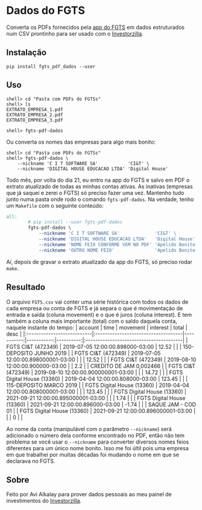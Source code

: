 # Dados do FGTS
Converta os PDFs fornecidos pela [app do FGTS](https://www.fgts.gov.br/Pages/sou-trabalhador/app-fgts.aspx)
em dados estruturados num CSV prontinho para ser usado com o [Investorzilla](https://github.com/avibrazil/investorzilla).

## Instalação
```shell
pip install fgts_pdf_dados --user
```

## Uso
```shell
shell> cd "Pasta com PDFs do FGTSs"
shell> ls
EXTRATO_EMPRESA_1.pdf
EXTRATO_EMPRESA_2.pdf
EXTRATO_EMPRESA_3.pdf

shell> fgts-pdf-dados
```
Ou converta os nomes das empresas para algo mais bonito:

```shell
shell> cd "Pasta com PDFs do FGTSs"
shell> fgts-pdf-dados \
    --nickname 'C I T SOFTWARE SA'           'CI&T' \
    --nickname 'DIGITAL HOUSE EDUCACAO LTDA' 'Digital House'
```

Todo mês, por volta do dia 21, eu entro na app do FGTS e salvo em PDF o extrato
atualizado de todas as minhas contas ativas. As inativas (empresas que já saquei
e zerei o FGTS) só preciso fazer uma vez. Mantenho tudo junto numa pasta onde
rodo o comando `fgts-pdf-dados`. Na verdade, tenho um `Makefile` com o seguinte
conteúdo:

```Makefile
all:
        # pip install --user fgts-pdf-dados
        fgts-pdf-dados \
            --nickname 'C I T SOFTWARE SA'             'CI&T' \
            --nickname 'DIGITAL HOUSE EDUCACAO LTDA'   'Digital House' \
            --nickname 'NOME FEIO CONFORME VEM NO PDF' 'Apelido Bonito' \
            --nickname 'OUTRO NOME FEIO'               'Apelido Bonito'
```

Aí, depois de gravar o extrato atualizado da app do FGTS, só preciso rodar `make`.

## Resultado
O arquivo `FGTS.csv` vai conter uma série histórica com todos os dados de cada
empresa ou conta de FGTS e já separa o que é movimentação de entrada e saída
(coluna movement) e o que é juros (coluna interest). E tem também a coluna mais
importante (total) com o saldo daquela conta, naquele instante do tempo:
| account                    | time                                |   movement |   interest |     total | desc                                    |
|:---------------------------|:------------------------------------|-----------:|-----------:|----------:|:----------------------------------------|
| FGTS CI&T (472349)         | 2019-07-05 12:00:00.898000-03:00    |     12.52  |            |           | 150-DEPOSITO JUNHO 2019                 |
| FGTS CI&T (472349)         | 2019-07-05 12:00:00.898000001-03:00 |            |            |    12.52  |                                         |
| FGTS CI&T (472349)         | 2019-08-10 12:00:00.900000-03:00    |            |       2.2  |           | CREDITO DE JAM 0,002466                 |
| FGTS CI&T (472349)         | 2019-08-10 12:00:00.900000001-03:00 |            |            |    14.72  |                                         |
| FGTS Digital House (13360) | 2019-04-04 12:00:00.808000-03:00    |     123.45 |            |           | 115-DEPOSITO MARCO 2019                 |
| FGTS Digital House (13360) | 2019-04-04 12:00:00.808000001-03:00 |            |            |    123.45 |                                         |
| FGTS Digital House (13360) | 2021-09-21 12:00:00.895000001-03:00 |            |            |      1.74 |                                         |
| FGTS Digital House (13360) | 2021-09-21 12:00:00.896000-03:00    |      -1.74 |            |           | SAQUE JAM - COD 01                      |
| FGTS Digital House (13360) | 2021-09-21 12:00:00.896000001-03:00 |            |            |      0    |                                         |

Ao nome da conta (manipulável com o parâmetro `--nickname`) será adicionado o
número dela conforme encontrado no PDF, então não tem problema se você usar o
`--nickname` para converter diversos nomes feios diferentes para um único nome
bonito. Isso me foi últil pois uma empresa em que trabalhei por muitas décadas
foi mudando o nome em que se declarava no FGTS.

## Sobre
Feito por Avi Alkalay para prover dados pessoais ao meu painel de investimentos
do [Investorzilla](https://github.com/avibrazil/investorzilla).